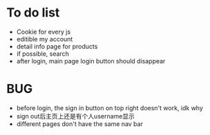 # To do list

* Cookie for every js
* editible my account
* detail info page for products
* if possible, search
* after login, main page login button should disappear

# BUG

- before login, the sign in button on top right doesn't work, idk why
- sign out后主页上还是有个人username显示
- different pages don't have the same nav bar

<!--- login/register popup should be redirected to login after click registerred-->


